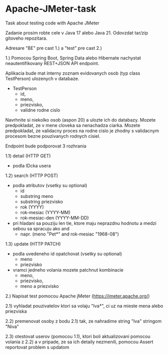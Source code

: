 # Apache-JMeter-task
Task about testing code with Apache JMeter

Zadanie prosim robte cele v Java 17 alebo Java 21.
Odovzdat tar/zip gitoveho repozitara.

Adresare "BE" pre cast 1.) a "test" pre cast 2.)

1.) Pomocou Spring Boot, Spring Data alebo Hibernate nachystat neautentifikovany REST+JSON API endpoint.

Aplikacia bude mat interny zoznam evidovanych osob (typ class TestPerson) ulozenych v databaze.
- TestPerson
  - id,
  - meno,
  - priezvisko,
  - validne rodne cislo

Navrhnite si niekolko osob (aspon 20) a ulozte ich do databazy.
Mozete predpokladat, ze v mene cloveka sa nenachadza ciarka.
Mozete predpokladat, ze validacny proces na rodne cislo je zhodny s validacnym procesom bezne pouzivanych rodnych cisiel.

Endpoint bude podporovat 3 rozhrania

1.1) detail (HTTP GET)
- podla IDcka usera

1.2) search (HTTP POST)
- podla atributov (vsetky su optional)
  - id
  - substring meno
  - substring priezvisko
  - rok (YYYY)
  - rok-mesiac (YYYY-MM)
  - rok-mesiac-den (YYYY-MM-DD)
- pri hladani sa pouziju len tie, ktore maju neprazdnu hodnotu a medzi sebou sa spracuju ako and
  - napr. (meno "Pet*" and rok-mesiac "1968-08")

1.3) update (HTTP PATCH)
- podla uvedeneho id opatchovat (vsetky su optional)
  - meno
  - priezvisko
- vramci jedneho volania mozete patchnut kombinacie
  - meno,
  - priezvisko,
  - meno a priezvisko

2.) Napisat test pomocou Apache jMeter (https://jmeter.apache.org/)

2.1) vyhladat pouzivatelov ktori sa volaju "Iva*", ci uz na mieste mena alebo priezviska

2.2) premenovat osoby z bodu 2.1) tak, ze nahradime string "Iva" stringom "Niva"

2.3) otestovat userov (pomocou 1.1), ktori boli aktualizovani pomocou volania z 2.2) a v pripade, ze sa ich detaily nezmenili, pomocou Assert reportovat problem s updatom
